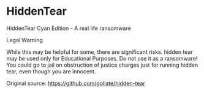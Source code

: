 # HiddenTear
HiddenTear Cyan Edition - A real life ransomware



Legal Warning

While this may be helpful for some, there are significant risks. hidden tear may be used only for Educational Purposes. Do not use it as a ransomware! You could go to jail on obstruction of justice charges just for running hidden tear, even though you are innocent.


Original source: https://github.com/goliate/hidden-tear
